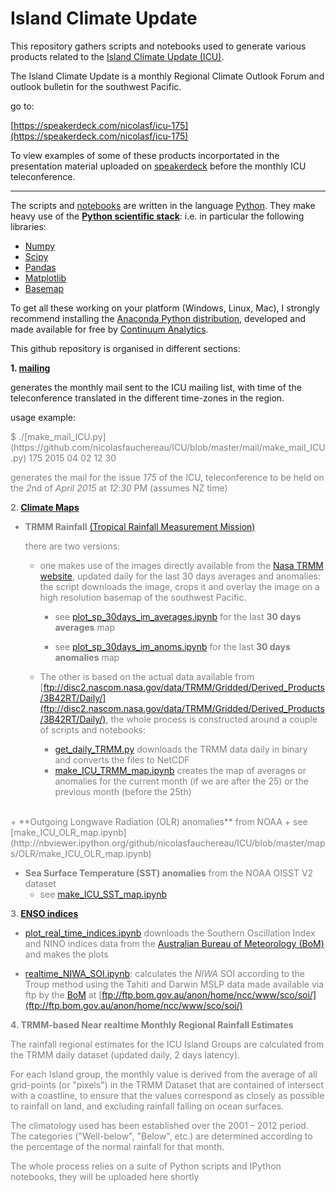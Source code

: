 # Island Climate Update

This repository gathers scripts and notebooks used to generate various products
related to the [Island Climate Update (ICU)](http://www.niwa.co.nz/climate/icu).

The Island Climate Update is a monthly Regional Climate Outlook Forum and outlook
bulletin for the southwest Pacific.

go to:

[https://speakerdeck.com/nicolasf/icu-175](https://speakerdeck.com/nicolasf/icu-175)

To view examples of some of these products incorportated in the presentation material uploaded
on [speakerdeck](https://speakerdeck.com/) before the monthly ICU teleconference.

<hr size=5>

The scripts and [notebooks]() are written in the language [Python](www.python.org). They make
heavy use of the [**Python scientific stack**](http://www.scipy.org/about.html): i.e. in particular the following libraries:

+ [Numpy](http://www.numpy.org/)
+ [Scipy](http://www.scipy.org/)
+ [Pandas](http://pandas.pydata.org/)
+ [Matplotlib](http://matplotlib.org/)
+ [Basemap](http://matplotlib.org/basemap/)

To get all these working on your platform (Windows, Linux, Mac), I strongly recommend installing the [Anaconda Python distribution](https://store.continuum.io/cshop/anaconda/), developed and made available for free by [Continuum Analytics](http://continuum.io/).  

This github repository is organised in different sections:

**1. [mailing](https://github.com/nicolasfauchereau/ICU/blob/master/mail/)**

  generates the monthly mail sent to the ICU mailing list, with time of the teleconference
  translated in the different time-zones in the region.

  usage example:

<font color='gray'>
$ ./[make_mail_ICU.py](https://github.com/nicolasfauchereau/ICU/blob/master/mail/make_mail_ICU.py) 175 2015 04 02 12 30
<font>

  generates the mail for the issue *175* of the ICU, teleconference to be held on the *2*nd of *April* *2015* at *12*:*30* PM (assumes NZ time)

**2. [Climate Maps](https://github.com/nicolasfauchereau/ICU/blob/master/maps/)**

  + **TRMM Rainfall** [(Tropical Rainfall Measurement Mission)](https://climatedataguide.ucar.edu/climate-data/trmm-tropical-rainfall-measuring-mission)

    there are two versions:

    + one makes use of the images directly available from the [Nasa TRMM website](http://trmm.gsfc.nasa.gov), updated daily for the last 30 days averages and anomalies: the script downloads the image, crops it and
    overlay the image on a high resolution basemap of the southwest Pacific.

      + see [plot_sp_30days_im_averages.ipynb](http://nbviewer.ipython.org/github/nicolasfauchereau/ICU/blob/master/maps/TRMM/plot_sp_30days_im_averages.ipynb) for the last **30 days averages** map

      + see [plot_sp_30days_im_anoms.ipynb](http://nbviewer.ipython.org/github/nicolasfauchereau/ICU/blob/master/maps/TRMM/plot_sp_30days_im_anoms.ipynb) for the last **30 days anomalies** map

    + The other is based on the actual data available from [ftp://disc2.nascom.nasa.gov/data/TRMM/Gridded/Derived_Products/3B42RT/Daily/](ftp://disc2.nascom.nasa.gov/data/TRMM/Gridded/Derived_Products/3B42RT/Daily/), the whole process is
    constructed around a couple of scripts and notebooks:

      + [get_daily_TRMM.py](https://github.com/nicolasfauchereau/ICU/blob/master/maps/TRMM/get_daily_TRMM.py) downloads the TRMM data daily in binary and converts the files
      to NetCDF
      + [make_ICU_TRMM_map.ipynb](http://nbviewer.ipython.org/github/nicolasfauchereau/ICU/blob/master/maps/TRMM/make_ICU_TRMM_map.ipynb) creates the map of averages or anomalies for the current month (if we are after the 25) or the previous month (before the 25th)  
<br>
  + **Outgoing Longwave Radiation (OLR) anomalies** from NOAA
      + see [make_ICU_OLR_map.ipynb](http://nbviewer.ipython.org/github/nicolasfauchereau/ICU/blob/master/maps/OLR/make_ICU_OLR_map.ipynb)  


  + **Sea Surface Temperature (SST) anomalies** from the NOAA OISST V2 dataset
      + see [make_ICU_SST_map.ipynb](http://nbviewer.ipython.org/github/nicolasfauchereau/ICU/blob/master/maps/SST/make_ICU_SST_map.ipynb)  


**3. [ENSO indices](https://github.com/nicolasfauchereau/ICU/blob/master/indices/)**

  + [plot_real_time_indices.ipynb](http://nbviewer.ipython.org/github/nicolasfauchereau/ICU/blob/master/indices/plot_real_time_indices.ipynb) downloads the Southern Oscillation Index and NINO indices data from the [Australian Bureau of Meteorology (BoM)](http://www.bom.gov.au/) and makes the plots

  + [realtime_NIWA_SOI.ipynb](http://nbviewer.ipython.org/github/nicolasfauchereau/ICU/blob/master/indices/realtime_NIWA_SOI.ipynb): calculates the *NIWA* SOI according to the Troup method using the Tahiti and Darwin MSLP data made available via ftp by the [BoM](http://www.bom.gov.au/) at [ftp://ftp.bom.gov.au/anon/home/ncc/www/sco/soi/](ftp://ftp.bom.gov.au/anon/home/ncc/www/sco/soi/)

**4. TRMM-based Near realtime Monthly Regional Rainfall Estimates**

  The rainfall regional estimates for the ICU Island Groups are calculated from the TRMM daily dataset (updated daily, 2 days latency).

  For each Island group, the monthly value is derived from the average of all grid-points (or "pixels") in the TRMM Dataset that are contained of intersect with a coastline, to ensure that the values correspond as closely as possible to rainfall on land, and excluding rainfall falling on ocean surfaces.

  The climatology used has been established over the 2001 – 2012 period. The categories ("Well-below", "Below", etc.) are determined according to the percentage of the normal rainfall for that month.

  The whole process relies on a suite of Python scripts and IPython notebooks, they will be uploaded here shortly
